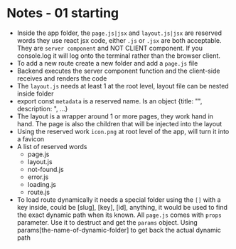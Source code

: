 # Notes - 01 starting

- Inside the app folder, the `page.js|jsx` and `layout.js|jsx` are reserved words they use react jsx code, either `.js` or `.jsx` are both acceptable. They are `server component` and NOT CLIENT component. If you console.log it will log onto the terminal rather than the browser client.
- To add a new route create a new folder and add a `page.js` file
- Backend executes the server component function and the client-side receives and renders the code
- The `layout.js` needs at least 1 at the root level, layout file can be nested inside folder
- export const `metadata` is a reserved name. Is an object {title: "", description: ", ...}
- The layout is a wrapper around 1 or more pages, they work hand in hand. The page is also the children that will be injected into the layout
- Using the reserved work `icon.png` at root level of the app, will turn it into a favicon 
- A list of reserved words 
    - page.js
    - layout.js
    - not-found.js
    - error.js
    - loading.js
    - route.js
- To load route dynamically it needs a special folder using the `[]` with a key inside, could be [slug], [key], [id], anything, it would be used to find the exact dynamic path when its known. All `page.js` comes with `props` parameter. Use it to destruct and get the `params` object. Using params[the-name-of-dynamic-folder] to get back the actual dynamic path  
  